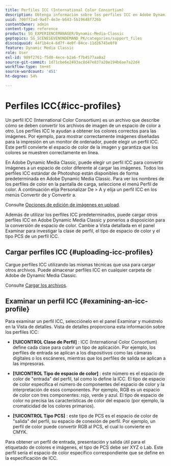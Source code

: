 ```yaml
---
title: Perfiles ICC (International Color Consortium)
description: Obtenga información sobre los perfiles ICC en Adobe Dynamic Media Classic.
uuid: 708ff2ad-9a47-4e3e-b643-5b19648f726b
contentOwner: admin
content-type: reference
products: SG_EXPERIENCEMANAGER/Dynamic-Media-Classic
geptopics: SG_SCENESEVENONDEMAND_PK/categories/support_files
discoiquuid: 44f1b4c4-6d7f-4e0f-84ce-11d26745e0f0
feature: Dynamic Media Classic
role: User
exl-id: 989f2761-f5d0-4ece-b2a6-f7b4577aa8a2
source-git-commit: 1d71cbe6e2493ac8d47e837a20e194b6ae7a22d4
workflow-type: tm+mt
source-wordcount: '451'
ht-degree: 54%

---
```


# Perfiles ICC{#icc-profiles}

Un perfil ICC (International Color Consortium) es un archivo que describe cómo se deben convertir los archivos de imagen de un espacio de color a otro. Los perfiles ICC le ayudan a obtener los colores correctos para las imágenes. Por ejemplo, para mostrar correctamente imágenes diseñadas para la impresión en un monitor de ordenador, puede elegir un perfil ICC. Este perfil convierte el espacio de color de la imagen y garantiza que los colores se muestren correctamente en línea.

En Adobe Dynamic Media Classic, puede elegir un perfil ICC para convertir imágenes a un espacio de color diferente al cargar las imágenes. Todos los perfiles ICC estándar de Photoshop están disponibles de forma predeterminada en Adobe Dynamic Media Classic. Para ver los nombres de los perfiles de color en la pantalla de carga, seleccione el menú Perfil de color. A continuación elija Personalizar De > A y elija un perfil ICC en los menús Convertir de y Convertir a.

Consulte [Opciones de edición de imágenes en upload](image-editing-options-upload.md#image-editing-options-at-upload).

Además de utilizar los perfiles ICC predeterminados, puede cargar otros perfiles ICC en Adobe Dynamic Media Classic y ponerlos a disposición para la conversión de espacio de color. Cambie a Vista detallada en el panel Examinar para investigar la clase de perfil, el tipo de espacio de color y el tipo PCS de un perfil ICC.

## Cargar perfiles ICC {#uploading-icc-profiles}

Cargue perfiles ICC utilizando las mismas técnicas que usa para cargar otros archivos. Puede almacenar perfiles ICC en cualquier carpeta de Adobe de Dynamic Media Classic.

Consulte [Cargar los archivos](uploading-files.md#uploading_your_files).

## Examinar un perfil ICC {#examining-an-icc-profile}

Para examinar un perfil ICC, selecciónelo en el panel Examinar y muéstrelo en la Vista de detalles. Vista de detalles proporciona esta información sobre los perfiles ICC:

* **[!UICONTROL Clase de Perfil]** : ICC (International Color Consortium) define cada clase para cubrir un tipo de aplicación. Por ejemplo, los perfiles de entrada se aplican a los dispositivos como las cámaras digitales o los escáneres, mientras que los perfiles de salida se aplican a las impresoras.

* **[!UICONTROL Tipo de espacio de color]** : este número es el espacio de color de &quot;entrada&quot; del perfil, tal como lo define la ICC. El tipo de espacio de color especifica el número de componentes del espacio de color y la interpretación de esos componentes. Por ejemplo, RGB es un espacio de color con tres componentes: rojo, verde y azul. El tipo de espacio de color no precisa las características de color del espacio (por ejemplo, la cromaticidad de los colores primarios).

* **[!UICONTROL Tipo PCS]** : este tipo de PCS es el espacio de color de &quot;salida&quot; del perfil, su espacio de conexión de perfil. Por ejemplo, un perfil de color puede convertir RGB al PCS, el cual lo convierte en CMYK.

Para obtener un perfil de entrada, presentación y salida útil para el etiquetado de colores e imágenes, el tipo de PCS debe ser XYZ o Lab. Este perfil sería el espacio de color específico correspondiente que se define en la especificación de ICC.

